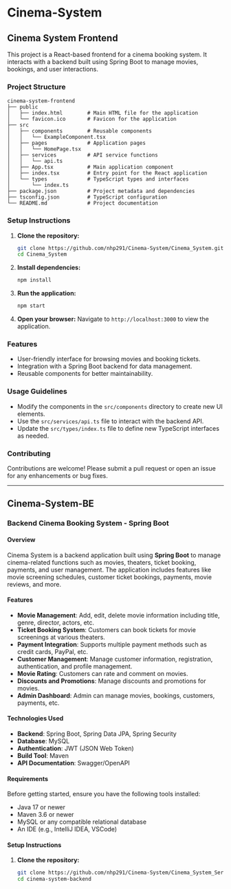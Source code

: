 
# Cinema-System

## Cinema System Frontend

This project is a React-based frontend for a cinema booking system. It interacts with a backend built using Spring Boot to manage movies, bookings, and user interactions.

### Project Structure

```
cinema-system-frontend
├── public
│   ├── index.html        # Main HTML file for the application
│   └── favicon.ico       # Favicon for the application
├── src
│   ├── components        # Reusable components
│   │   └── ExampleComponent.tsx
│   ├── pages             # Application pages
│   │   └── HomePage.tsx
│   ├── services          # API service functions
│   │   └── api.ts
│   ├── App.tsx           # Main application component
│   ├── index.tsx         # Entry point for the React application
│   └── types             # TypeScript types and interfaces
│       └── index.ts
├── package.json          # Project metadata and dependencies
├── tsconfig.json         # TypeScript configuration
└── README.md             # Project documentation
```

### Setup Instructions

1. **Clone the repository:**
   ```bash
   git clone https://github.com/nhp291/Cinema-System/Cinema_System.git
   cd Cinema_System
   ```

2. **Install dependencies:**
   ```bash
   npm install
   ```

3. **Run the application:**
   ```bash
   npm start
   ```

4. **Open your browser:**
   Navigate to `http://localhost:3000` to view the application.

### Features

- User-friendly interface for browsing movies and booking tickets.
- Integration with a Spring Boot backend for data management.
- Reusable components for better maintainability.

### Usage Guidelines

- Modify the components in the `src/components` directory to create new UI elements.
- Use the `src/services/api.ts` file to interact with the backend API.
- Update the `src/types/index.ts` file to define new TypeScript interfaces as needed.

### Contributing

Contributions are welcome! Please submit a pull request or open an issue for any enhancements or bug fixes.


---

## Cinema-System-BE

### Backend Cinema Booking System - Spring Boot

#### Overview

Cinema System is a backend application built using **Spring Boot** to manage cinema-related functions such as movies, theaters, ticket booking, payments, and user management. The application includes features like movie screening schedules, customer ticket bookings, payments, movie reviews, and more.

#### Features

- **Movie Management**: Add, edit, delete movie information including title, genre, director, actors, etc.
- **Ticket Booking System**: Customers can book tickets for movie screenings at various theaters.
- **Payment Integration**: Supports multiple payment methods such as credit cards, PayPal, etc.
- **Customer Management**: Manage customer information, registration, authentication, and profile management.
- **Movie Rating**: Customers can rate and comment on movies.
- **Discounts and Promotions**: Manage discounts and promotions for movies.
- **Admin Dashboard**: Admin can manage movies, bookings, customers, payments, etc.

#### Technologies Used

- **Backend**: Spring Boot, Spring Data JPA, Spring Security
- **Database**: MySQL
- **Authentication**: JWT (JSON Web Token)
- **Build Tool**: Maven
- **API Documentation**: Swagger/OpenAPI

#### Requirements

Before getting started, ensure you have the following tools installed:
- Java 17 or newer
- Maven 3.6 or newer
- MySQL or any compatible relational database
- An IDE (e.g., IntelliJ IDEA, VSCode)

#### Setup Instructions

1. **Clone the repository:**
   ```bash
   git clone https://github.com/nhp291/Cinema-System/Cinema_System_Server.git
   cd cinema-system-backend
   ```
